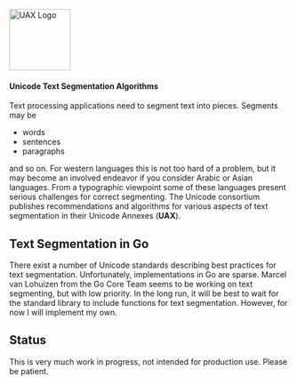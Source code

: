 <img alt="UAX Logo" src="http://npillmayer.github.io/img/UAX-Logo.svg" width="110" style="max-width:110">

#### Unicode Text Segmentation Algorithms

Text processing applications need to segment text into pieces. Segments may be

* words
* sentences
* paragraphs

and so on. For western languages this is not too hard of a problem, but it may become an involved endeavor if you consider Arabic or Asian languages. From a typographic viewpoint some of these languages present serious challenges for correct segmenting. The Unicode consortium publishes recommendations and algorithms for various aspects of text segmentation in their Unicode Annexes (**UAX**).

## Text Segmentation in Go

There exist a number of Unicode standards describing best practices for text segmentation. Unfortunately, implementations in Go are sparse. Marcel van Lohuizen from the Go Core Team seems to be working on text segmenting, but with low priority. In the long run, it will be best to wait for the standard library to include functions for text segmentation. However, for now I will implement my own.

## Status

This is very much work in progress, not intended for production use. Please be patient.
